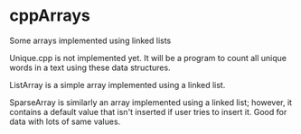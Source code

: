 # cppArrays
Some arrays implemented using linked lists

Unique.cpp is not implemented yet. It will be a program to count all unique words in a text using these data structures.

ListArray is a simple array implemented using a linked list.

SparseArray is similarly an array implemented using a linked list; however, it contains a default value that isn't inserted if user tries to insert it. Good for data with lots of same values.
